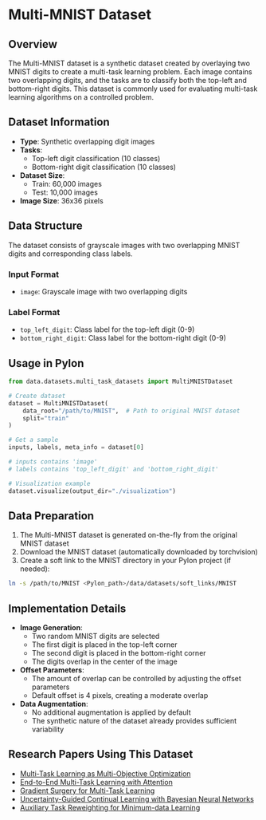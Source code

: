 # Multi-MNIST Dataset

## Overview

The Multi-MNIST dataset is a synthetic dataset created by overlaying two MNIST digits to create a multi-task learning problem. Each image contains two overlapping digits, and the tasks are to classify both the top-left and bottom-right digits. This dataset is commonly used for evaluating multi-task learning algorithms on a controlled problem.

## Dataset Information

- **Type**: Synthetic overlapping digit images
- **Tasks**:
  - Top-left digit classification (10 classes)
  - Bottom-right digit classification (10 classes)
- **Dataset Size**:
  - Train: 60,000 images
  - Test: 10,000 images
- **Image Size**: 36x36 pixels

## Data Structure

The dataset consists of grayscale images with two overlapping MNIST digits and corresponding class labels.

### Input Format

- `image`: Grayscale image with two overlapping digits

### Label Format

- `top_left_digit`: Class label for the top-left digit (0-9)
- `bottom_right_digit`: Class label for the bottom-right digit (0-9)

## Usage in Pylon

```python
from data.datasets.multi_task_datasets import MultiMNISTDataset

# Create dataset
dataset = MultiMNISTDataset(
    data_root="/path/to/MNIST",  # Path to original MNIST dataset
    split="train"
)

# Get a sample
inputs, labels, meta_info = dataset[0]

# inputs contains 'image'
# labels contains 'top_left_digit' and 'bottom_right_digit'

# Visualization example
dataset.visualize(output_dir="./visualization")
```

## Data Preparation

1. The Multi-MNIST dataset is generated on-the-fly from the original MNIST dataset
2. Download the MNIST dataset (automatically downloaded by torchvision)
3. Create a soft link to the MNIST directory in your Pylon project (if needed):

```bash
ln -s /path/to/MNIST <Pylon_path>/data/datasets/soft_links/MNIST
```

## Implementation Details

- **Image Generation**:
  - Two random MNIST digits are selected
  - The first digit is placed in the top-left corner
  - The second digit is placed in the bottom-right corner
  - The digits overlap in the center of the image
- **Offset Parameters**:
  - The amount of overlap can be controlled by adjusting the offset parameters
  - Default offset is 4 pixels, creating a moderate overlap
- **Data Augmentation**:
  - No additional augmentation is applied by default
  - The synthetic nature of the dataset already provides sufficient variability

## Research Papers Using This Dataset

- [Multi-Task Learning as Multi-Objective Optimization](https://arxiv.org/abs/1810.04650)
- [End-to-End Multi-Task Learning with Attention](https://arxiv.org/abs/1803.10704)
- [Gradient Surgery for Multi-Task Learning](https://arxiv.org/abs/2001.06782)
- [Uncertainty-Guided Continual Learning with Bayesian Neural Networks](https://arxiv.org/abs/1906.02425)
- [Auxiliary Task Reweighting for Minimum-data Learning](https://papers.nips.cc/paper/2020/hash/95f2b84de5660ddf45c8a34933a2e66f-Abstract.html)
